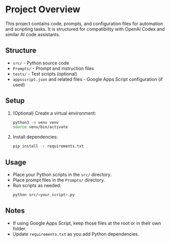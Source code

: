 # Project Overview

This project contains code, prompts, and configuration files for automation and scripting tasks. It is structured for compatibility with OpenAI Codex and similar AI code assistants.

## Structure

- `src/` - Python source code
- `Prompts/` - Prompt and instruction files
- `tests/` - Test scripts (optional)
- `appsscript.json` and related files - Google Apps Script configuration (if used)

## Setup

1. (Optional) Create a virtual environment:
   ```bash
   python3 -m venv venv
   source venv/bin/activate
   ```
2. Install dependencies:
   ```bash
   pip install -r requirements.txt
   ```

## Usage

- Place your Python scripts in the `src/` directory.
- Place prompt files in the `Prompts/` directory.
- Run scripts as needed:
   ```bash
   python src/<your_script>.py
   ```

## Notes
- If using Google Apps Script, keep those files at the root or in their own folder.
- Update `requirements.txt` as you add Python dependencies.
